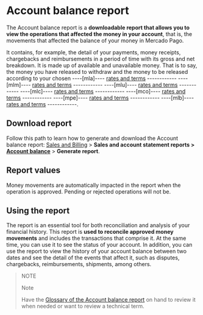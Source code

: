 # Account balance report

The Account balance report is a **downloadable report that allows you to view the operations that affected the money in your account**, that is, the movements that affected the balance of your money in Mercado Pago.

It contains, for example, the detail of your payments, money receipts, chargebacks and reimbursements in a period of time with its gross and net breakdown. It is made up of available and unavailable money. That is to say, the money you have released to withdraw and the money to be released according to your chosen ----[mla]---- [rates and terms](https://www.mercadopago.com.ar/settings/release-options) ------------ ----[mlm]---- [rates and terms](https://www.mercadopago.com.mx/settings/release-options) ------------ ----[mlu]---- [rates and terms](https://www.mercadopago.com.uy/settings/release-options) ------------ ----[mlc]---- [rates and terms](https://www.mercadopago.com.cl/settings/release-options) ------------ ----[mco]---- [rates and terms](https://www.mercadopago.com.co/settings/release-options) ------------ ----[mpe]---- [rates and terms](https://www.mercadopago.com.pe/settings/release-options) ------------ ----[mlb]---- [rates and terms](https://www.mercadopago.com.br/settings/release-options) ------------.

## Download report

Follow this path to learn how to generate and download the Account balance report:
[Sales and Billing](https://www.mercadopago[FAKER][URL][DOMAIN]/balance/reports) > **Sales and account statement reports > [Account balance](https://www.mercadopago[FAKER][URL][DOMAIN]/balance/reports/settlement)** > **Generate report**.

## Report values

Money movements are automatically impacted in the report when the operation is approved. Pending or rejected operations will not be.

## Using the report

The report is an essential tool for both reconciliation and analysis of your financial history. This report is **used to reconcile approved money movements** and includes the transactions that comprise it. At the same time, you can use it to see the status of your account. In addition, you can use the report to view the history of your account balance between two dates and see the detail of the events that affect it, such as disputes, chargebacks, reimbursements, shipments, among others.

> NOTE
>
> Note
>
> Have the [Glossary of the Account balance report](https://www.mercadopago[FAKER][URL][DOMAIN]/developers/en/guides/additional-content/reports/account-money/glossary) on hand to review it when needed or want to review a technical term.
